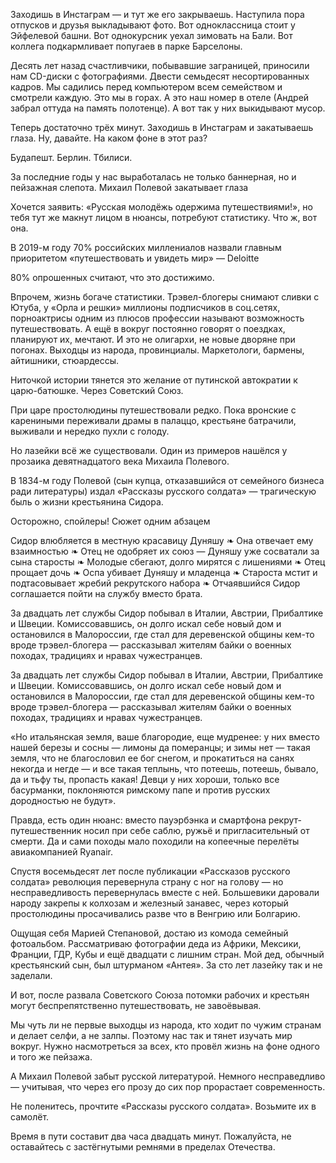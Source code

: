 
Заходишь в Инстаграм — и тут же его закрываешь. Наступила пора отпусков и друзья выкладывают фото. Вот одноклассница стоит у Эйфелевой башни. Вот однокурсник уехал зимовать на Бали. Вот коллега подкармливает попугаев в парке Барселоны.

Десять лет назад счастливчики, побывавшие заграницей, приносили нам CD-диски с фотографиями. Двести семьдесят несортированных кадров. Мы садились перед компьютером всем семейством и смотрели каждую. Это мы в горах. А это наш номер в отеле (Андрей забрал оттуда на память полотенце). А вот так у них выкидывают мусор.

Теперь достаточно трёх минут. Заходишь в Инстаграм и закатываешь глаза. Ну, давайте. На каком фоне в этот раз?

Будапешт.
Берлин.
Тбилиси.

За последние годы у нас выработалась не только баннерная, но и пейзажная слепота.
Михаил Полевой закатывает глаза

Хочется заявить: «Русская молодёжь одержима путешествиями!», но тебя тут же макнут лицом в нюансы, потребуют статистику. Что ж, вот она.

В 2019-м году 70% российских миллениалов назвали главным приоритетом «путешествовать и увидеть мир» — Deloitte

80% опрошенных считают, что это достижимо.

Впрочем, жизнь богаче статистики. Трэвел-блогеры снимают сливки с Ютуба, у «Орла и решки» миллионы подписчиков в соц.сетях, порноактрисы одним из плюсов профессии называют возможность путешествовать. А ещё в вокруг постоянно говорят о поездках, планируют их, мечтают. И это не олигархи, не новые дворяне при погонах. Выходцы из народа, провинциалы. Маркетологи, бармены, айтишники, стюардессы.

Ниточкой истории тянется это желание от путинской автократии к царю-батюшке. Через Советский Союз.

При царе простолюдины путешествовали редко. Пока вронские с карениными переживали драмы в палаццо, крестьяне батрачили, выживали и нередко пухли с голоду.

Но лазейки всё же существовали. Один из примеров нашёлся у прозаика девятнадцатого века Михаила Полевого.

В 1834-м году Полевой (сын купца, отказавшийся от семейного бизнеса ради литературы) издал «Рассказы русского солдата» — трагическую быль о жизни крестьянина Сидора.


Осторожно, спойлеры! Сюжет одним абзацем

Сидор влюбляется в местную красавицу Дуняшу ❧ Она отвечает ему взаимностью ❧ Отец не одобряет их союз — Дуняшу уже сосватали за сына старосты ❧ Молодые сбегают, долго мирятся с лишениями ❧ Отец прощает дочь ❧ Оспа убивает Дуняшу и младенца ❧ Староста мстит и подтасовывает жребий рекрутского набора ❧ Отчаявшийся Сидор соглашается пойти на службу вместо брата.


За двадцать лет службы Сидор побывал в Италии, Австрии, Прибалтике и Швеции. Комиссовавшись, он долго искал себе новый дом и остановился в Малороссии, где стал для деревенской общины кем-то вроде трэвел-блогера — рассказывал жителям байки о военных походах, традициях и нравах чужестранцев.

За двадцать лет службы Сидор побывал в Италии, Австрии, Прибалтике и Швеции. Комиссовавшись, он долго искал себе новый дом и остановился в Малороссии, где стал для деревенской общины кем-то вроде трэвел-блогера — рассказывал жителям байки о военных походах, традициях и нравах чужестранцев.

«Но итальянская земля, ваше благородие, еще мудренее: у них вместо нашей березы и сосны — лимоны да померанцы; и зимы нет — такая земля, что не благословил ее бог снегом, и прокатиться на санях некогда и негде — и все такая теплынь, что потеешь, потеешь, бывало, да и тьфу ты, пропасть какая! Девци у них хороши, только все басурманки, поклоняются римскому папе и против русских дородностью не будут».

Правда, есть один нюанс: вместо пауэрбэнка и смартфона рекрут-путешественник носил при себе саблю, ружьё и пригласительный от смерти. Да и сами походы мало походили на копеечные перелёты авиакомпанией Ryanair.

Спустя восемьдесят лет после публикации «Рассказов русского солдата» революция перевернула страну с ног на голову — но несправедливость перевернулась вместе с ней. Большевики даровали народу закрепы к колхозам и железный занавес, через который простолюдины просачивались разве что в Венгрию или Болгарию.

Ощущая себя Марией Степановой, достаю из комода семейный фотоальбом. Рассматриваю фотографии деда из Африки, Мексики, Франции, ГДР, Кубы и ещё двадцати с лишним стран. Мой дед, обычный крестьянский сын, был штурманом «Антея». За сто лет лазейку так и не заделали.

И вот, после развала Советского Союза потомки рабочих и крестьян могут беспрепятственно путешествовать, не завоёвывая.

Мы чуть ли не первые выходцы из народа, кто ходит по чужим странам и делает селфи, а не залпы. Поэтому нас так и тянет изучать мир вокруг. Нужно насмотреться за всех, кто провёл жизнь на фоне одного и того же пейзажа.

А Михаил Полевой забыт русской литературой. Немного несправедливо — учитывая, что через его прозу до сих пор прорастает современность.

Не поленитесь, прочтите «Рассказы русского солдата». Возьмите их в самолёт.

Время в пути составит два часа двадцать минут. Пожалуйста, не оставайтесь с застёгнутыми ремнями в пределах Отечества.